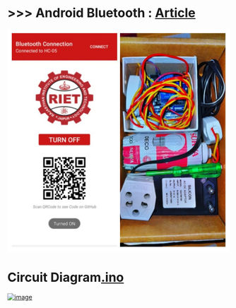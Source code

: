 
# >>> Android Bluetooth : [Article](https://medium.com/swlh/create-custom-android-app-to-control-arduino-board-using-bluetooth-ff878e998aa8)

![ss](https://github.com/imvickykumar999/Final-Year-Project/blob/main/ss.jpg?raw=true)

# Circuit Diagram[.ino](https://github.com/imvickykumar999/Home-Automation-Project/blob/ac9227a777e2eb66a1598ec237bb389cdad78b83/bluetooth_LED/bluetooth_LED.ino#L45)

[![image](https://user-images.githubusercontent.com/50515418/174425972-de004c74-49f4-4e75-96c2-61e6e4609cef.png)](https://www.tinkercad.com/things/8v9c9GsJsWH)

<!-- [![ss](https://github.com/imvickykumar999/Home-Automation-Project/blob/main/circuit%20diagram.png?raw=true)](https://www.tinkercad.com/things/8v9c9GsJsWH) -->
